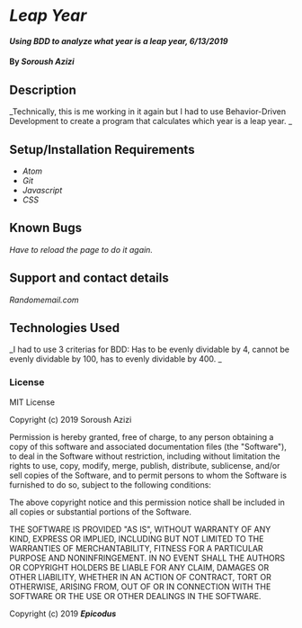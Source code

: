 # _Leap Year_

#### _Using BDD to analyze what year is a leap year, 6/13/2019_

#### By _**Soroush Azizi**_

## Description

_Technically, this is me working in it again but I had to use Behavior-Driven Development to create a program that calculates which year is a leap year. _

## Setup/Installation Requirements

* _Atom_
* _Git_
* _Javascript_
* _CSS_

## Known Bugs

_Have to reload the page to do it again._

## Support and contact details

_Randomemail.com_

## Technologies Used

_I had to use 3 criterias for BDD: Has to be evenly dividable by 4, cannot be evenly dividable by 100, has to evenly dividable by 400.  _

### License

MIT License

Copyright (c) 2019 Soroush Azizi

Permission is hereby granted, free of charge, to any person obtaining a copy
of this software and associated documentation files (the "Software"), to deal
in the Software without restriction, including without limitation the rights
to use, copy, modify, merge, publish, distribute, sublicense, and/or sell
copies of the Software, and to permit persons to whom the Software is
furnished to do so, subject to the following conditions:

The above copyright notice and this permission notice shall be included in all
copies or substantial portions of the Software.

THE SOFTWARE IS PROVIDED "AS IS", WITHOUT WARRANTY OF ANY KIND, EXPRESS OR
IMPLIED, INCLUDING BUT NOT LIMITED TO THE WARRANTIES OF MERCHANTABILITY,
FITNESS FOR A PARTICULAR PURPOSE AND NONINFRINGEMENT. IN NO EVENT SHALL THE
AUTHORS OR COPYRIGHT HOLDERS BE LIABLE FOR ANY CLAIM, DAMAGES OR OTHER
LIABILITY, WHETHER IN AN ACTION OF CONTRACT, TORT OR OTHERWISE, ARISING FROM,
OUT OF OR IN CONNECTION WITH THE SOFTWARE OR THE USE OR OTHER DEALINGS IN THE
SOFTWARE.

Copyright (c) 2019 **_Epicodus_**
